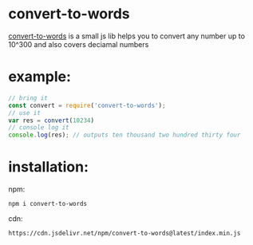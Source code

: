 # convert-to-words
[convert-to-words](https://github.com/AliBasicCoder/convert-to-words/) is a small js lib helps you to convert any number up
to 10^300 and also covers deciamal numbers 

# example:
```js
// bring it
const convert = require('convert-to-words');
// use it
var res = convert(10234)
// console log it
console.log(res); // outputs ten thousand two hundred thirty four
```
# installation:
npm:
```shell
npm i convert-to-words
```
cdn:
```
https://cdn.jsdelivr.net/npm/convert-to-words@latest/index.min.js
```
